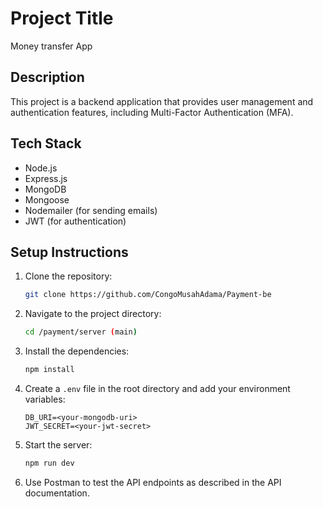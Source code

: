 
# Project Title
Money transfer App
## Description
This project is a backend application that provides user management and authentication features, including Multi-Factor Authentication (MFA).

## Tech Stack
- Node.js
- Express.js
- MongoDB
- Mongoose
- Nodemailer (for sending emails)
- JWT (for authentication)

## Setup Instructions
1. Clone the repository:
   ```bash
   git clone https://github.com/CongoMusahAdama/Payment-be
   ```
2. Navigate to the project directory:
   ```bash
   cd /payment/server (main)
   ```
3. Install the dependencies:
   ```bash
   npm install
   ```
4. Create a `.env` file in the root directory and add your environment variables:
   ```
   DB_URI=<your-mongodb-uri>
   JWT_SECRET=<your-jwt-secret>
   ```
5. Start the server:
   ```bash
   npm run dev
   ```

6. Use Postman to test the API endpoints as described in the API documentation.
